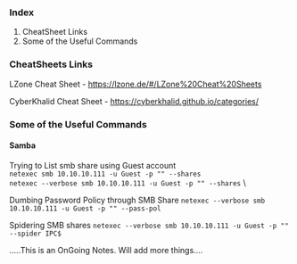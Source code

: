 ### Index
1.  CheatSheet Links 
2. Some of the Useful Commands

### CheatSheets Links

LZone Cheat Sheet - https://lzone.de/#/LZone%20Cheat%20Sheets

CyberKhalid Cheat Sheet - https://cyberkhalid.github.io/categories/


### Some of the Useful Commands

#### Samba

Trying to List smb share using Guest account \
`netexec smb 10.10.10.111 -u Guest -p "" --shares` \
`netexec --verbose smb 10.10.10.111 -u Guest -p "" --shares` \

Dumbing Password Policy through SMB Share
`netexec --verbose smb 10.10.10.111 -u Guest -p "" --pass-pol`

Spidering SMB shares
`netexec --verbose smb 10.10.10.111 -u Guest -p "" --spider IPC$`

.....This is an  OnGoing Notes. Will add more things....